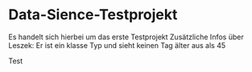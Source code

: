 # Data-Sience-Testprojekt
Es handelt sich hierbei um das erste Testprojekt
Zusätzliche Infos über Leszek: Er ist ein klasse Typ und sieht keinen Tag älter aus als 45

Test
